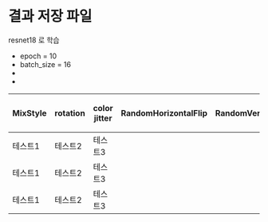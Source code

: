 # 결과 저장 파일 

resnet18 로 학습



* epoch = 10
* batch_size = 16
* 
* 
|MixStyle|rotation|color jitter|RandomHorizontalFlip|RandomVerticalFlip|RandomGrayscale|loss_0	|acc_0|	loss_30|	acc_30	|loss_60	|acc_60	|평균 acc|
|------|---|---|---|---|---|---|---|---|---|---|---|---|
|테스트1|테스트2|테스트3|
|테스트1|테스트2|테스트3|
|테스트1|테스트2|테스트3|

